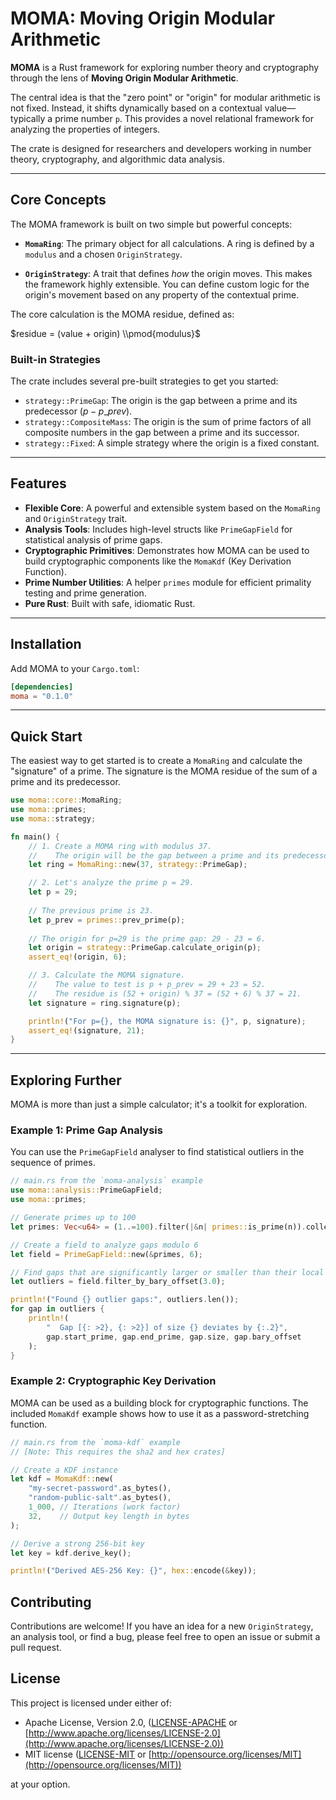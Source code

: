 # MOMA: Moving Origin Modular Arithmetic

[](https://www.google.com/search?q=https://crates.io/crates/moma)
[](https://www.google.com/search?q=https://docs.rs/moma)
[](https://opensource.org/licenses/MIT)
[](https://www.google.com/search?q=https://github.com/neil-crago/moma/actions)

**MOMA** is a Rust framework for exploring number theory and cryptography through the lens of **Moving Origin Modular Arithmetic**.

The central idea is that the "zero point" or "origin" for modular arithmetic is not fixed. Instead, it shifts dynamically based on a contextual value—typically a prime number `p`. This provides a novel relational framework for analyzing the properties of integers.

The crate is designed for researchers and developers working in number theory, cryptography, and algorithmic data analysis.

-----

## Core Concepts

The MOMA framework is built on two simple but powerful concepts:

  * **`MomaRing`**: The primary object for all calculations. A ring is defined by a `modulus` and a chosen `OriginStrategy`.

  * **`OriginStrategy`**: A trait that defines *how* the origin moves. This makes the framework highly extensible. You can define custom logic for the origin's movement based on any property of the contextual prime.

The core calculation is the MOMA residue, defined as:

$residue = (value + origin) \\pmod{modulus}$

### Built-in Strategies

The crate includes several pre-built strategies to get you started:

  * `strategy::PrimeGap`: The origin is the gap between a prime and its predecessor ($p - p\_{prev}$).
  * `strategy::CompositeMass`: The origin is the sum of prime factors of all composite numbers in the gap between a prime and its successor.
  * `strategy::Fixed`: A simple strategy where the origin is a fixed constant.

-----

## Features

  * **Flexible Core**: A powerful and extensible system based on the `MomaRing` and `OriginStrategy` trait.
  * **Analysis Tools**: Includes high-level structs like `PrimeGapField` for statistical analysis of prime gaps.
  * **Cryptographic Primitives**: Demonstrates how MOMA can be used to build cryptographic components like the `MomaKdf` (Key Derivation Function).
  * **Prime Number Utilities**: A helper `primes` module for efficient primality testing and prime generation.
  * **Pure Rust**: Built with safe, idiomatic Rust.

-----

## Installation

Add MOMA to your `Cargo.toml`:

```toml
[dependencies]
moma = "0.1.0"
```

-----

## Quick Start

The easiest way to get started is to create a `MomaRing` and calculate the "signature" of a prime. The signature is the MOMA residue of the sum of a prime and its predecessor.

```rust
use moma::core::MomaRing;
use moma::primes;
use moma::strategy;

fn main() {
    // 1. Create a MOMA ring with modulus 37.
    //    The origin will be the gap between a prime and its predecessor.
    let ring = MomaRing::new(37, strategy::PrimeGap);

    // 2. Let's analyze the prime p = 29.
    let p = 29;
    
    // The previous prime is 23.
    let p_prev = primes::prev_prime(p);
    
    // The origin for p=29 is the prime gap: 29 - 23 = 6.
    let origin = strategy::PrimeGap.calculate_origin(p);
    assert_eq!(origin, 6);

    // 3. Calculate the MOMA signature.
    //    The value to test is p + p_prev = 29 + 23 = 52.
    //    The residue is (52 + origin) % 37 = (52 + 6) % 37 = 21.
    let signature = ring.signature(p);

    println!("For p={}, the MOMA signature is: {}", p, signature);
    assert_eq!(signature, 21);
}
```

-----

## Exploring Further

MOMA is more than just a simple calculator; it's a toolkit for exploration.

### Example 1: Prime Gap Analysis

You can use the `PrimeGapField` analyser to find statistical outliers in the sequence of primes.

```rust
// main.rs from the `moma-analysis` example
use moma::analysis::PrimeGapField;
use moma::primes;

// Generate primes up to 100
let primes: Vec<u64> = (1..=100).filter(|&n| primes::is_prime(n)).collect();

// Create a field to analyze gaps modulo 6
let field = PrimeGapField::new(&primes, 6);

// Find gaps that are significantly larger or smaller than their local average
let outliers = field.filter_by_bary_offset(3.0);

println!("Found {} outlier gaps:", outliers.len());
for gap in outliers {
    println!(
        "  Gap [{: >2}, {: >2}] of size {} deviates by {:.2}",
        gap.start_prime, gap.end_prime, gap.size, gap.bary_offset
    );
}
```

### Example 2: Cryptographic Key Derivation

MOMA can be used as a building block for cryptographic functions. The included `MomaKdf` example shows how to use it as a password-stretching function.

```rust
// main.rs from the `moma-kdf` example
// [Note: This requires the sha2 and hex crates]

// Create a KDF instance
let kdf = MomaKdf::new(
    "my-secret-password".as_bytes(),
    "random-public-salt".as_bytes(),
    1_000, // Iterations (work factor)
    32,    // Output key length in bytes
);

// Derive a strong 256-bit key
let key = kdf.derive_key();

println!("Derived AES-256 Key: {}", hex::encode(&key));
```

## Contributing

Contributions are welcome\! If you have an idea for a new `OriginStrategy`, an analysis tool, or find a bug, please feel free to open an issue or submit a pull request.

## License

This project is licensed under either of:

  * Apache License, Version 2.0, ([LICENSE-APACHE](https://www.google.com/search?q=LICENSE-APACHE) or [http://www.apache.org/licenses/LICENSE-2.0](http://www.apache.org/licenses/LICENSE-2.0))
  * MIT license ([LICENSE-MIT](https://www.google.com/search?q=LICENSE-MIT) or [http://opensource.org/licenses/MIT](http://opensource.org/licenses/MIT))

at your option. 